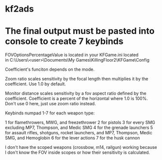 # kf2ads
# The final output must be pasted into console to create 7 keybinds

FOVOptionsPercentageValue is located in your KFGame.ini located in C:\\Users\\\<user\>\\Documents\\My Games\\KillingFloor2\\KFGame\\Config

Coefficient's funciton depends on the mode.

Zoom ratio scales sensitivity by the focal length then multiplies it by the coefficient. Use 1.0 by default.

Monitor distance scales sensitivity by a fov aspect ratio defined by the coefficient. Coefficient is a percent of the horizontal where 1.0 is 100%. Don't use 0 here, just use zoom ratio instead.

Keybinds numpad 1-7 for each weapon type:

1 for flamethrowers, MWG, and freezethrower
2 for pistols 
3 for every SMG excluding MP7, Thompson, and Medic SMG 
4 for the grenade launchers
5 for assault rifles, shotguns, rocket launchers, and MP7, Thompson, Medic SMG, and Hemoglobin
6 for the lever actions
7 for the husk cannon

I don't have the scoped weapons (crossbow, m14, railgun) working because I don't know the FOV inside scopes or how their sensitivity is calculated.
